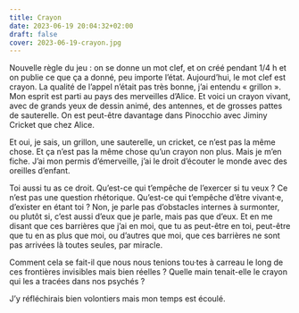 ```yaml
---
title: Crayon
date: 2023-06-19 20:04:32+02:00
draft: false
cover: 2023-06-19-crayon.jpg
---
```


Nouvelle règle du jeu : on se donne un mot clef, et on créé pendant 1/4 h et on publie ce que ça a donné, peu importe l’état. Aujourd’hui, le mot clef est crayon. La qualité de l’appel n’était pas très bonne, j’ai entendu « grillon ». Mon esprit est parti au pays des merveilles d’Alice. Et voici un crayon vivant, avec de grands yeux de dessin animé, des antennes, et de grosses pattes de sauterelle. On est peut-être davantage dans Pinocchio avec Jiminy Cricket que chez Alice.

Et oui, je sais, un grillon, une sauterelle, un cricket, ce n’est pas la même chose. Et ça n’est pas la même chose qu’un crayon non plus. Mais je m’en fiche. J’ai mon permis d’émerveille, j’ai le droit d’écouter le monde avec des oreilles d’enfant.

Toi aussi tu as ce droit. Qu’est-ce qui t’empêche de l’exercer si tu veux ? Ce n’est pas une question rhétorique. Qu’est-ce qui t’empêche d’être vivant·e, d’exister en étant toi ? Non, je parle pas d’obstacles internes à surmonter, ou plutôt si, c’est aussi d’eux que je parle, mais pas que d’eux. Et en me disant que ces barrières que j’ai en moi, que tu as peut-être en toi, peut-être que tu en as plus que moi, ou d’autres que moi, que ces barrières ne sont pas arrivées là toutes seules, par miracle.

Comment cela se fait-il que nous nous tenions tou·tes à carreau le long de ces frontières invisibles mais bien réelles ? Quelle main tenait-elle le crayon qui les a tracées dans nos psychés ?

J’y réfléchirais bien volontiers mais mon temps est écoulé.
